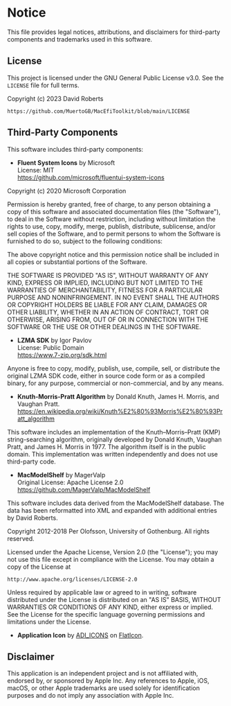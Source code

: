 # Notice

This file provides legal notices, attributions, and disclaimers for third-party components and trademarks used in this software.

## License

This project is licensed under the GNU General Public License v3.0. See the `LICENSE` file for full terms.

Copyright (c) 2023 David Roberts

    https://github.com/MuertoGB/MacEfiToolkit/blob/main/LICENSE

## Third-Party Components

This software includes third-party components:

- **Fluent System Icons** by Microsoft\
  License: MIT\
  https://github.com/microsoft/fluentui-system-icons

Copyright (c) 2020 Microsoft Corporation

Permission is hereby granted, free of charge, to any person obtaining a copy
of this software and associated documentation files (the "Software"), to deal
in the Software without restriction, including without limitation the rights
to use, copy, modify, merge, publish, distribute, sublicense, and/or sell
copies of the Software, and to permit persons to whom the Software is
furnished to do so, subject to the following conditions:

The above copyright notice and this permission notice shall be included in all
copies or substantial portions of the Software.

THE SOFTWARE IS PROVIDED "AS IS", WITHOUT WARRANTY OF ANY KIND, EXPRESS OR
IMPLIED, INCLUDING BUT NOT LIMITED TO THE WARRANTIES OF MERCHANTABILITY,
FITNESS FOR A PARTICULAR PURPOSE AND NONINFRINGEMENT. IN NO EVENT SHALL THE
AUTHORS OR COPYRIGHT HOLDERS BE LIABLE FOR ANY CLAIM, DAMAGES OR OTHER
LIABILITY, WHETHER IN AN ACTION OF CONTRACT, TORT OR OTHERWISE, ARISING FROM,
OUT OF OR IN CONNECTION WITH THE SOFTWARE OR THE USE OR OTHER DEALINGS IN THE
SOFTWARE.

- **LZMA SDK** by Igor Pavlov\
  License: Public Domain\
  https://www.7-zip.org/sdk.html

Anyone is free to copy, modify, publish, use, compile, sell, or distribute the original LZMA SDK code, either in source code form or as a compiled binary, for any purpose, commercial or non-commercial, and by any means.

- **Knuth-Morris-Pratt Algorithm** by Donald Knuth, James H. Morris, and Vaughan Pratt.\
https://en.wikipedia.org/wiki/Knuth%E2%80%93Morris%E2%80%93Pratt_algorithm

This software includes an implementation of the Knuth–Morris–Pratt (KMP) string-searching algorithm, originally developed by Donald Knuth, Vaughan Pratt, and James H. Morris in 1977. The algorithm itself is in the public domain. This implementation was written independently and does not use third-party code.

- **MacModelShelf** by MagerValp\
  Original License: Apache License 2.0\
  https://github.com/MagerValp/MacModelShelf

This software includes data derived from the MacModelShelf database. The data has been reformatted into XML and expanded with additional entries by David Roberts.

Copyright 2012-2018 Per Olofsson, University of Gothenburg. All rights reserved.

Licensed under the Apache License, Version 2.0 (the "License");
you may not use this file except in compliance with the License.
You may obtain a copy of the License at

    http://www.apache.org/licenses/LICENSE-2.0

Unless required by applicable law or agreed to in writing, software
distributed under the License is distributed on an "AS IS" BASIS,
WITHOUT WARRANTIES OR CONDITIONS OF ANY KIND, either express or implied.
See the License for the specific language governing permissions and
limitations under the License.

- **Application Icon** by [ADI_ICONS](https://www.flaticon.com/authors/adi-icons) on [FlatIcon](https://www.flaticon.com/free-icon/wrench_17505678?related_id=17505678).

## Disclaimer

This application is an independent project and is not affiliated with, endorsed by, or sponsored by Apple Inc. Any references to Apple, iOS, macOS, or other Apple trademarks are used solely for identification purposes and do not imply any association with Apple Inc.
